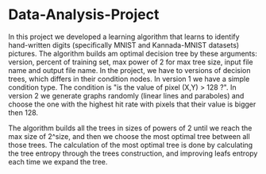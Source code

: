 # Data-Analysis-Project
In this project we developed a learning algorithm that learns to identify hand-written digits (specifically MNIST and Kannada-MNIST datasets) pictures.
The algorithm builds am optimal decision tree by these arguments:
version, percent of training set, max power of 2 for max tree size, input file name and output file name.
In the project, we have to versions of decision trees, which differs in their condition nodes. In version 1 we have a simple condition type.
The condition is "is the value of pixel (X,Y) > 128 ?". In version 2 we generate graphs randomly (linear lines and paraboles) and choose the one with the highest hit rate
with pixels that their value is bigger then 128.

The algorithm builds all the trees in sizes of powers of 2 until we reach the max size of 2^size, and then we choose the most optimal tree between all those trees.
The calculation of the most optimal tree is done by calculating the tree entropy through the trees construction, and improving leafs entropy each time we expand the tree.
